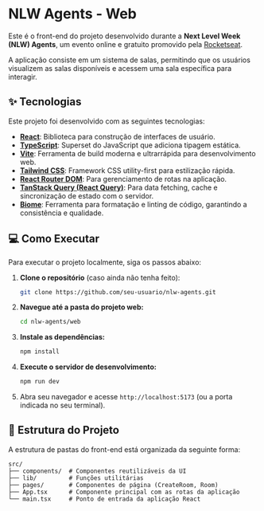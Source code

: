 # NLW Agents - Web

Este é o front-end do projeto desenvolvido durante a **Next Level Week (NLW) Agents**, um evento online e gratuito promovido pela [Rocketseat](https://www.rocketseat.com.br/).

A aplicação consiste em um sistema de salas, permitindo que os usuários visualizem as salas disponíveis e acessem uma sala específica para interagir.

## ✨ Tecnologias

Este projeto foi desenvolvido com as seguintes tecnologias:

- **[React](https://react.dev/)**: Biblioteca para construção de interfaces de usuário.
- **[TypeScript](https://www.typescriptlang.org/)**: Superset do JavaScript que adiciona tipagem estática.
- **[Vite](https://vitejs.dev/)**: Ferramenta de build moderna e ultrarrápida para desenvolvimento web.
- **[Tailwind CSS](https://tailwindcss.com/)**: Framework CSS utility-first para estilização rápida.
- **[React Router DOM](https://reactrouter.com/)**: Para gerenciamento de rotas na aplicação.
- **[TanStack Query (React Query)](https://tanstack.com/query/latest)**: Para data fetching, cache e sincronização de estado com o servidor.
- **[Biome](https://biomejs.dev/)**: Ferramenta para formatação e linting de código, garantindo a consistência e qualidade.

## 💻 Como Executar

Para executar o projeto localmente, siga os passos abaixo:

1.  **Clone o repositório** (caso ainda não tenha feito):

    ```bash
    git clone https://github.com/seu-usuario/nlw-agents.git
    ```

2.  **Navegue até a pasta do projeto web:**

    ```bash
    cd nlw-agents/web
    ```

3.  **Instale as dependências:**

    ```bash
    npm install
    ```

4.  **Execute o servidor de desenvolvimento:**

    ```bash
    npm run dev
    ```

5.  Abra seu navegador e acesse `http://localhost:5173` (ou a porta indicada no seu terminal).

## 📝 Estrutura do Projeto

A estrutura de pastas do front-end está organizada da seguinte forma:

```
src/
├── components/  # Componentes reutilizáveis da UI
├── lib/         # Funções utilitárias
├── pages/       # Componentes de página (CreateRoom, Room)
├── App.tsx      # Componente principal com as rotas da aplicação
└── main.tsx     # Ponto de entrada da aplicação React
```
